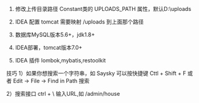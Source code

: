 1. 修改上传目录路径 
Constant类的 UPLOADS_PATH 属性，默认D:\uploads

2. IDEA 配置 tomcat
需要映射 /uploads 到上面那个路径

3. 数据库MySQL版本5.6+，jdk1.8+

4. IDEA部署，tomcat版本7.0+

5. IDEA 插件 lombok,mybatis,restoolkit


技巧
1）如果你想搜索一个字符串，如 Saysky
可以按快捷键 Cttl + Shift + F 或者 Edit -> File -> Find in Path 搜索

2）搜索接口 ctrl + \ 输入URL,如 /admin/house 

